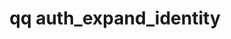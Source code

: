 ---
category: auth
command: auth_expand_identity
optional_options:
- alternate: []
  help: The canonical identifier used internally by QumuloFS.
  name: --auth-id
  required: false
- alternate: []
  help: An NFS UID
  name: --uid
  required: false
- alternate: []
  help: An NFS GID
  name: --gid
  required: false
- alternate: []
  help: An SMB SID
  name: --sid
  required: false
- alternate: []
  help: A local, AD, or LDAP name. AD names may be unqualified, qualified with NetBIOS
    name (e.g. DOMAIN\user), or a universal principal name (e.g. user@domain.example.com).
    LDAP names may be either login names, or distinguished names (e.g. CN=John Doe,OU=users,DC=example,DC=com).
    Names of cluster-local users and groups may qualified with the cluster name (e.g.
    cluster\user).
  name: --name
  required: false
- alternate: []
  help: Specify which auth_id domain is sought. This can be useful when looking up
    a duplicated name (e.g. if there is an AD user and cluster-local user with the
    same name) to specify which of the identifiers is meant.
  name: --domain
  required: false
- alternate: []
  help: Print result as JSON object.
  name: --json
  required: false
- alternate: []
  help: Print QFSD Access Tokens and S3 Access Keys associated with the user.
  name: --show-access-tokens
  required: false
permalink: /qq-cli-command-guide/auth/auth_expand_identity.html
positional_options:
- help: A name or a SID, optionally qualified with a domain prefix (e.g "local:name",
    "world:Everyone", "ldap_user:name", "ldap_group:name", or "ad:name") or an ID
    type (e.g. "uid:1001", "gid:2001", "auth_id:513", "SID:S-1-1-0").
  name: identifier
  required: true
sidebar: qq_cli_command_reference_sidebar
summary: This section explains how to use the <code>qq auth_expand_identity</code>
  command.
synopsis: Find equivalent identities and full group membership.
title: qq auth_expand_identity
usage: qq auth_expand_identity [-h] [--auth-id AUTH_ID] [--uid UID] [--gid GID] [--sid
  SID] [--name NAME] [--domain {LOCAL,WORLD,POSIX_USER,POSIX_GROUP,ACTIVE_DIRECTORY}]
  [--json] [--show-access-tokens] [identifier]
zendesk_source: qq CLI Command Guide

---